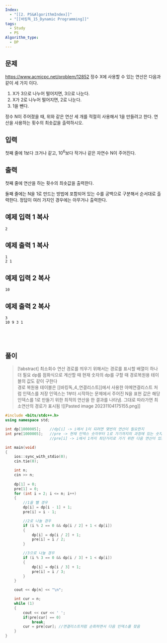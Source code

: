 ```yaml
---
Index:
  - "[[2. PS&AlgorithmIndex]]"
  - "[[바킹독_15_Dynamic Programming]]"
tags:
  - Study
  - PS
Algorithm_type:
  - DP
---
```


## 문제
https://www.acmicpc.net/problem/12852
정수 X에 사용할 수 있는 연산은 다음과 같이 세 가지 이다.

1. X가 3으로 나누어 떨어지면, 3으로 나눈다.
2. X가 2로 나누어 떨어지면, 2로 나눈다.
3. 1을 뺀다.

정수 N이 주어졌을 때, 위와 같은 연산 세 개를 적절히 사용해서 1을 만들려고 한다. 연산을 사용하는 횟수의 최솟값을 출력하시오.

## 입력

첫째 줄에 1보다 크거나 같고, $10^6$보다 작거나 같은 자연수 N이 주어진다.

## 출력

첫째 줄에 연산을 하는 횟수의 최솟값을 출력한다.

둘째 줄에는 N을 1로 만드는 방법에 포함되어 있는 수를 공백으로 구분해서 순서대로 출력한다. 정답이 여러 가지인 경우에는 아무거나 출력한다.

## 예제 입력 1 복사

```
2
```

## 예제 출력 1 복사

```
1
2 1
```

## 예제 입력 2 복사

```
10
```

## 예제 출력 2 복사

```
3
10 9 3 1
```
   
---
## 풀이
> [!abstract] 최소회수 연산 경로를 띄우기 위해서는 경로를 표시할 배열이 하나 더 필요
> dp를 점화식으로 계산할 때 현재 숫자의 dp를 구할 때 경로복원용 테이블의 값도 같이 구한다
> </br>
> 경로 복원용 테이블은 [[바킹독_4_연결리스트]]에서 사용한 야메연결리스트 처럼 인덱스를 저장
> 인덱스는 1부터 시작하는 문제에서 주어진 N을 표현
> 값은 해당 인덱스를 1로 만들기 위한 최적의 연산을 한 결과를 나타냄. 그대로 따라가면 최소연산의 경로가 표시됨
> ![[Pasted image 20231104175155.png]]

```cpp
#include <bits/stdc++.h>
using namespace std;

int dp[1000005];	//dp[i] -> i에서 1이 되려면 몇번의 연산이 필요한지
int pre[1000005];	//pre -> 현재 인덱스 숫자부터 1로 가기까지의 과정에 있는 숫자들을 저장
					//pre[i] -> i에서 1까지 최단거리로 가기 위한 다음 연산이 있는 인덱스

int main(void) 
{
	ios::sync_with_stdio(0);
	cin.tie(0);

	int n;
	cin >> n;
	
	dp[1] = 0;
	pre[1] = 0;
	for (int i = 2; i <= n; i++)
	{
		//1을 뺄 경우
		dp[i] = dp[i - 1] + 1;
		pre[i] = i - 1;

		//2로 나눌 경우
		if (i % 2 == 0 && dp[i / 2] + 1 < dp[i])
		{
			dp[i] = dp[i / 2] + 1;
			pre[i] = i / 2;
		}

		//3으로 나눌 경우
		if (i % 3 == 0 && dp[i / 3] + 1 < dp[i])
		{
			dp[i] = dp[i / 3] + 1;
			pre[i] = i / 3;
		}
	}

	cout << dp[n] << "\n";

	int cur = n;
	while (1)
	{
		cout << cur << ' ';
		if(pre[cur] == 0)
			break;
		cur = pre[cur];	//연결리스트처럼 순회하면서 다음 인덱스를 찾음
	}
}
```